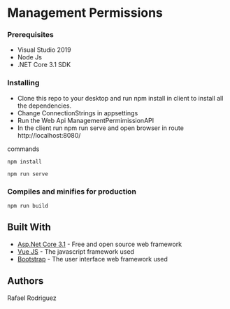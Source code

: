 # Management Permissions

### Prerequisites

- Visual Studio 2019
- Node Js
- .NET Core 3.1 SDK

### Installing

- Clone this repo to your desktop and run npm install in client to install all the dependencies.
- Change ConnectionStrings in appsettings
- Run the Web Api ManagementPermimissionAPI
- In the client run npm run serve and open browser in route http://localhost:8080/

commands

```
npm install
```
```
npm run serve
```

### Compiles and minifies for production
```
npm run build
```

## Built With

* [Asp.Net Core 3.1](https://dotnet.microsoft.com/download/dotnet-core/2.2) - Free and open source web framework
* [Vue JS](https://vuejs.org/) - The javascript framework used
* [Bootstrap](https://getbootstrap.com/) - The user interface web framework used

## Authors

Rafael Rodriguez
